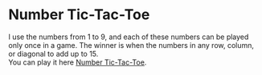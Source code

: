 # Number Tic-Tac-Toe

I use the numbers from 1 to 9, and each of these numbers can be played only once in a game. The winner is when the numbers in any row, column, or diagonal to add up to 15. \
You can play it here [Number Tic-Tac-Toe](https://number-tic-tac-toe-devAnkit.netlify.app).
